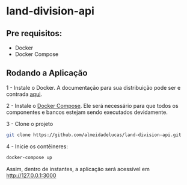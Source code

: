 # land-division-api

## Pre requisitos:

- Docker
- Docker Compose

## Rodando a Aplicação

1 - Instale o Docker. A documentação para sua distribuição pode ser e contrada [aqui](https://docs.docker.com/engine/install/).

2 - Instale o [Docker Compose](https://docs.docker.com/compose/install/other/). Ele será necessário para que todos os componentes e bancos estejam sendo executados devidamente.

3 - Clone o projeto

```sh
git clone https://github.com/almeidadelucas/land-division-api.git
```
4 - Inicie os contêineres:

```sh
docker-compose up
```

Assim, dentro de instantes, a aplicação será acessível em http://127.0.0.1:3000
